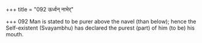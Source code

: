 +++
title = "092 ऊर्ध्वन् नाभेर्"

+++
092	Man is stated to be purer above the navel (than below); hence the Self-existent (Svayambhu) has declared the purest (part) of him (to be) his mouth.